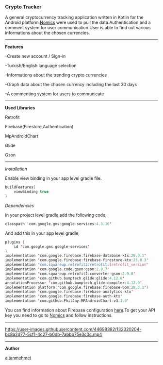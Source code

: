 

### Crypto Tracker

A general cryptocurrency tracking application written in Kotlin for the Android platform.[Nomics](https://p.nomics.com/cryptocurrency-bitcoin-api) were used to pull the data.Authentication and a comment system for user communication.User is able to find out various informations about the chosen currencies.

---

**Features**

-Create new account / Sign-in

-Turkish/English language selection

-Informations about the trending crypto currencies

-Graph data about the chosen currency including the last 30 days

-A commenting system for users to communicate 

---

**Used Libraries**

Retrofit

Firebase(Firestore,Authentication)

MpAndroidChart

Glide

Gson

---

*Installation*

Enable view binding in your app level gradle file.

```kotlin
buildFeatures{
    viewBinding true
}
```

*Dependencies*

In your project level gradle,add the following code;

```kotlin
classpath 'com.google.gms:google-services:4.3.10'
```

And add this in your app level gradle;

```kotlin
plugins {
    id 'com.google.gms.google-services'
}
implementation 'com.google.firebase:firebase-database-ktx:20.0.1'
implementation 'com.google.firebase:firebase-firestore-ktx:23.0.3'
implementation "com.squareup.retrofit2:retrofit:$retrofit_version"
implementation 'com.google.code.gson:gson:2.8.7'
implementation 'com.squareup.retrofit2:converter-gson:2.9.0'
implementation 'com.github.bumptech.glide:glide:4.12.0'
annotationProcessor 'com.github.bumptech.glide:compiler:4.12.0'
implementation platform('com.google.firebase:firebase-bom:28.3.1')
implementation 'com.google.firebase:firebase-analytics-ktx'
implementation 'com.google.firebase:firebase-auth-ktx'
implementation 'com.github.PhilJay:MPAndroidChart:v3.1.0'
```

You can find information about Firebase configuration [here](https://firebase.google.com/docs/android/setup).To get your API key you need to go to  [Nomics](https://p.nomics.com/cryptocurrency-bitcoin-api) and follow instructions.

---

https://user-images.githubusercontent.com/44698382/132320204-bc8a2d77-5cf1-4c27-b0db-7abbb75e3c0c.mp4

---

**Author**

[altanmehmet](https://github.com/altanmehmet)


